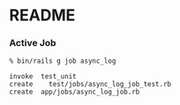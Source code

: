 # README

### Active Job

```shell
% bin/rails g job async_log

invoke  test_unit
create    test/jobs/async_log_job_test.rb
create  app/jobs/async_log_job.rb
```

